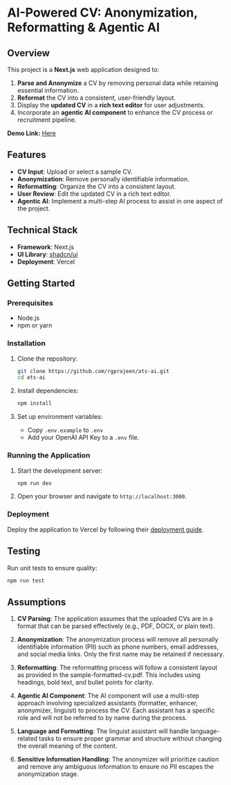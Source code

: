 # AI-Powered CV: Anonymization, Reformatting & Agentic AI

## Overview

This project is a **Next.js** web application designed to:

1. **Parse and Anonymize** a CV by removing personal data while retaining essential information.
2. **Reformat** the CV into a consistent, user-friendly layout.
3. Display the **updated CV** in a **rich text editor** for user adjustments.
4. Incorporate an **agentic AI component** to enhance the CV process or recruitment pipeline.

**Demo Link:** [Here](https://ats-ai-challenge.vercel.app/)

## Features

- **CV Input**: Upload or select a sample CV.
- **Anonymization**: Remove personally identifiable information.
- **Reformatting**: Organize the CV into a consistent layout.
- **User Review**: Edit the updated CV in a rich text editor.
- **Agentic AI**: Implement a multi-step AI process to assist in one aspect of the project.

## Technical Stack

- **Framework**: Next.js
- **UI Library**: [shadcn/ui](https://ui.shadcn.com/)
- **Deployment**: Vercel

## Getting Started

### Prerequisites

- Node.js
- npm or yarn

### Installation

1. Clone the repository:

   ```sh
   git clone https://github.com/rgprajeen/ats-ai.git
   cd ats-ai
   ```

2. Install dependencies:

   ```sh
   npm install
   ```

3. Set up environment variables:
   - Copy `.env.example` to `.env`
   - Add your OpenAI API Key to a `.env` file.

### Running the Application

1. Start the development server:

   ```sh
   npm run dev
   ```

2. Open your browser and navigate to `http://localhost:3000`.

### Deployment

Deploy the application to Vercel by following their [deployment guide](https://vercel.com/docs).

## Testing

Run unit tests to ensure quality:

```sh
npm run test
```

## Assumptions

1. **CV Parsing**: The application assumes that the uploaded CVs are in a format that can be parsed effectively (e.g., PDF, DOCX, or plain text).

2. **Anonymization**: The anonymization process will remove all personally identifiable information (PII) such as phone numbers, email addresses, and social media links. Only the first name may be retained if necessary.

3. **Reformatting**: The reformatting process will follow a consistent layout as provided in the sample-formatted-cv.pdf. This includes using headings, bold text, and bullet points for clarity.

4. **Agentic AI Component**: The AI component will use a multi-step approach involving specialized assistants (formatter, enhancer, anonymizer, linguist) to process the CV. Each assistant has a specific role and will not be referred to by name during the process.

5. **Language and Formatting**: The linguist assistant will handle language-related tasks to ensure proper grammar and structure without changing the overall meaning of the content.

6. **Sensitive Information Handling**: The anonymizer will prioritize caution and remove any ambiguous information to ensure no PII escapes the anonymization stage.
